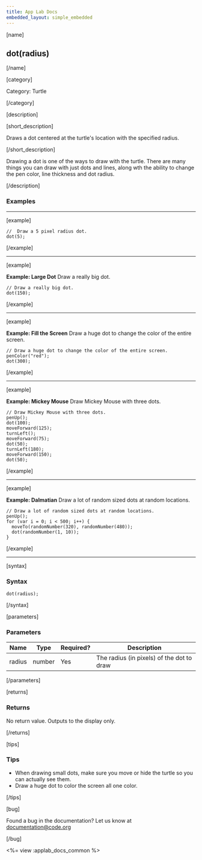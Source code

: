 ```yaml
---
title: App Lab Docs
embedded_layout: simple_embedded
---
```


[name]

## dot(radius)

[/name]

[category]

Category: Turtle

[/category]

[description]

[short_description]

Draws a dot centered at the turtle's location with the specified radius.

[/short_description]

Drawing a dot is one of the ways to draw with the turtle. There are many things you can draw with just dots and lines, along wth the ability to change the pen color, line thickness and dot radius.

[/description]

### Examples
____________________________________________________

[example]

```
//  Draw a 5 pixel radius dot.
dot(5);
```

[/example]

____________________________________________________

[example]

**Example: Large Dot** Draw a really big dot.

```
// Draw a really big dot.
dot(150);
```

[/example]

____________________________________________________

[example]

**Example: Fill the Screen** Draw a huge dot to change the color of the entire screen.

```
// Draw a huge dot to change the color of the entire screen.
penColor("red");
dot(300);
```

[/example]

____________________________________________________

[example]

**Example: Mickey Mouse** Draw Mickey Mouse with three dots.

```
// Draw Mickey Mouse with three dots.
penUp();
dot(100);
moveForward(125);
turnLeft();
moveForward(75);
dot(50);
turnLeft(180);
moveForward(150);
dot(50);
```

[/example]

____________________________________________________

[example]

**Example: Dalmatian** Draw a lot of random sized dots at random locations.

```
// Draw a lot of random sized dots at random locations.
penUp();
for (var i = 0; i < 500; i++) {
  moveTo(randomNumber(320), randomNumber(480));
  dot(randomNumber(1, 10));
}
```

[/example]

____________________________________________________

[syntax]

### Syntax

```
dot(radius);
```

[/syntax]

[parameters]

### Parameters

| Name  | Type | Required? | Description |
|-----------------|------|-----------|-------------|
| radius | number | Yes | The radius (in pixels) of the dot to draw  |

[/parameters]

[returns]

### Returns
No return value. Outputs to the display only.

[/returns]

[tips]

### Tips
- When drawing small dots, make sure you move or hide the turtle so you can actually see them.
- Draw a huge dot to color the screen all one color.

[/tips]

[bug]

Found a bug in the documentation? Let us know at documentation@code.org

[/bug]

<%= view :applab_docs_common %>
